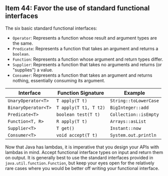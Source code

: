 ## Item 44: Favor the use of standard functional interfaces

The six basic standard functional interfaces:

- `Operator`: Represents a function whose result and argument types are the same.
- `Predicate`: Represents a function that takes an argument and returns a `boolean`.
- `Function`: Represents a function whose argument and return types differ.
- `Supplier`: Represents a function that takes no arguments and returns (or "supplies") a value.
- `Consumer`: Represents a function that takes an argument and returns nothing, essentially consuming its argument.

| **Interface**       | **Function Signature**  | **Example**           |
|---------------------|-------------------------|-----------------------|
| `UnaryOperator<T>`  | `T apply(T t)`          | `String::toLowerCase` |
| `BinaryOperator<T>` | `T apply(T t1, T t2)`   | `BigInteger::add`     |
| `Predicate<T>`      | `boolean test(T t)`     | `Collection::isEmpty` |
| `Function<T, R>`    | `R apply(T t)`          | `Arrays::asList`      |
| `Supplier<T>`       | `T get()`               | `Instant::now`        |
| `Consumer<T>`       | `void accept(T t)`      | `System.out.println`  |

Now that Java has lambdas, it is imperative that you design your APIs with lambdas in mind.
Accept functional interface types on input and return them on output. It is generally best to use the standard interfaces provided in
`java.util.function.Function`, but keep your eyes open for the relatively rare cases where you would be better off writing your functional interface.
